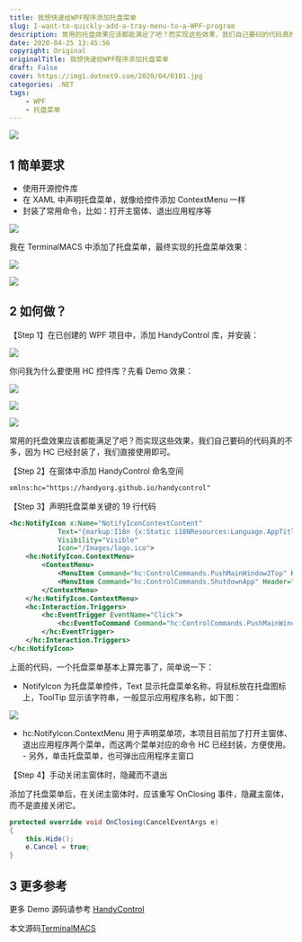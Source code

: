 ```yaml
---
title: 我想快速给WPF程序添加托盘菜单
slug: I-want-to-quickly-add-a-tray-menu-to-a-WPF-program
description: 常用的托盘效果应该都能满足了吧？而实现这些效果，我们自己要码的代码真的不多
date: 2020-04-25 13:45:56
copyright: Original
originalTitle: 我想快速给WPF程序添加托盘菜单
draft: False
cover: https://img1.dotnet9.com/2020/04/0101.jpg
categories: .NET
tags: 
    - WPF
    - 托盘菜单
---
```


![](https://img1.dotnet9.com/2020/04/0101.jpg)

## 1 简单要求

- 使用开源控件库
- 在 XAML 中声明托盘菜单，就像给控件添加 ContextMenu 一样
- 封装了常用命令，比如：打开主窗体、退出应用程序等

![](https://img1.dotnet9.com/2020/04/0102.jpg)

我在 TerminalMACS 中添加了托盘菜单，最终实现的托盘菜单效果：

![](https://img1.dotnet9.com/2020/04/0103.jpg)

![](https://img1.dotnet9.com/2020/04/0104.gif)

## 2 如何做？

【Step 1】在已创建的 WPF 项目中，添加 HandyControl 库，并安装：

![](https://img1.dotnet9.com/2020/04/0105.jpg)

你问我为什么要使用 HC 控件库？先看 Demo 效果：

![](https://img1.dotnet9.com/2020/04/0106.jpg)

![](https://img1.dotnet9.com/2020/04/0107.jpg)

![](https://img1.dotnet9.com/2020/04/0108.gif)

常用的托盘效果应该都能满足了吧？而实现这些效果，我们自己要码的代码真的不多，因为 HC 已经封装了，我们直接使用即可。

【Step 2】在窗体中添加 HandyControl 命名空间

```xml
xmlns:hc="https://handyorg.github.io/handycontrol"
```

【Step 3】声明托盘菜单关键的 19 行代码

```xml
<hc:NotifyIcon x:Name="NotifyIconContextContent"
            Text="{markup:I18n {x:Static i18NResources:Language.AppTitle}}"
            Visibility="Visible"
            Icon="/Images/logo.ico">
    <hc:NotifyIcon.ContextMenu>
        <ContextMenu>
            <MenuItem Command="hc:ControlCommands.PushMainWindow2Top" Header="{markup:I18n {x:Static i18NResources:Language.PushMainWindow2Top}}"/>
            <MenuItem Command="hc:ControlCommands.ShutdownApp" Header="{markup:I18n {x:Static i18NResources:Language.Exit}}"/>
        </ContextMenu>
    </hc:NotifyIcon.ContextMenu>
    <hc:Interaction.Triggers>
        <hc:EventTrigger EventName="Click">
            <hc:EventToCommand Command="hc:ControlCommands.PushMainWindow2Top"/>
        </hc:EventTrigger>
    </hc:Interaction.Triggers>
</hc:NotifyIcon>
```

上面的代码，一个托盘菜单基本上算完事了，简单说一下：

- NotifyIcon 为托盘菜单控件，Text 显示托盘菜单名称，将鼠标放在托盘图标上，ToolTip 显示该字符串，一般显示应用程序名称，如下图：

![](https://img1.dotnet9.com/2020/04/0109.gif)

- hc:NotifyIcon.ContextMenu 用于声明菜单项，本项目目前加了打开主窗体、退出应用程序两个菜单，而这两个菜单对应的命令 HC 已经封装，方便使用。 - 另外，单击托盘菜单，也可弹出应用程序主窗口

【Step 4】手动关闭主窗体时，隐藏而不退出

添加了托盘菜单后，在关闭主窗体时，应该重写 OnClosing 事件，隐藏主窗体，而不是直接关闭它。

```C#
protected override void OnClosing(CancelEventArgs e)
{
    this.Hide();
    e.Cancel = true;
}
```

## 3 更多参考

更多 Demo 源码请参考 [HandyControl](https://github.com/HandyOrg/HandyControl/blob/master/src/Shared/HandyControlDemo_Shared/UserControl/Controls/NotifyIconDemoCtl.xaml)

本文源码[TerminalMACS](https://github.com/dotnet9/TerminalMACS/blob/master/src/TerminalMACS.Manager/TerminalMACS.ManagerForWPF/TerminalMACS/Views/MainWindow.xaml)
